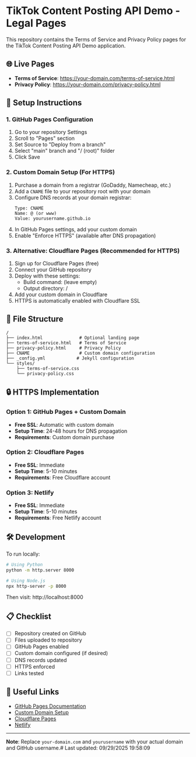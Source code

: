 # TikTok Content Posting API Demo - Legal Pages

This repository contains the Terms of Service and Privacy Policy pages for the TikTok Content Posting API Demo application.

## 🌐 Live Pages

- **Terms of Service**: https://your-domain.com/terms-of-service.html
- **Privacy Policy**: https://your-domain.com/privacy-policy.html

## 🚀 Setup Instructions

### 1. GitHub Pages Configuration
1. Go to your repository Settings
2. Scroll to "Pages" section
3. Set Source to "Deploy from a branch"
4. Select "main" branch and "/ (root)" folder
5. Click Save

### 2. Custom Domain Setup (For HTTPS)
1. Purchase a domain from a registrar (GoDaddy, Namecheap, etc.)
2. Add a `CNAME` file to your repository root with your domain
3. Configure DNS records at your domain registrar:
   ```
   Type: CNAME
   Name: @ (or www)
   Value: yourusername.github.io
   ```
4. In GitHub Pages settings, add your custom domain
5. Enable "Enforce HTTPS" (available after DNS propagation)

### 3. Alternative: Cloudflare Pages (Recommended for HTTPS)
1. Sign up for Cloudflare Pages (free)
2. Connect your GitHub repository
3. Deploy with these settings:
   - Build command: (leave empty)
   - Output directory: /
4. Add your custom domain in Cloudflare
5. HTTPS is automatically enabled with Cloudflare SSL

## 📁 File Structure
```
/
├── index.html              # Optional landing page
├── terms-of-service.html   # Terms of Service
├── privacy-policy.html     # Privacy Policy
├── CNAME                   # Custom domain configuration
├── _config.yml            # Jekyll configuration
└── styles/
    ├── terms-of-service.css
    └── privacy-policy.css
```

## 🔒 HTTPS Implementation

### Option 1: GitHub Pages + Custom Domain
- **Free SSL**: Automatic with custom domain
- **Setup Time**: 24-48 hours for DNS propagation
- **Requirements**: Custom domain purchase

### Option 2: Cloudflare Pages
- **Free SSL**: Immediate
- **Setup Time**: 5-10 minutes
- **Requirements**: Free Cloudflare account

### Option 3: Netlify
- **Free SSL**: Immediate
- **Setup Time**: 5-10 minutes
- **Requirements**: Free Netlify account

## 🛠 Development

To run locally:
```bash
# Using Python
python -m http.server 8000

# Using Node.js
npx http-server -p 8000
```

Then visit: http://localhost:8000

## 📋 Checklist

- [ ] Repository created on GitHub
- [ ] Files uploaded to repository
- [ ] GitHub Pages enabled
- [ ] Custom domain configured (if desired)
- [ ] DNS records updated
- [ ] HTTPS enforced
- [ ] Links tested

## 🔗 Useful Links

- [GitHub Pages Documentation](https://docs.github.com/en/pages)
- [Custom Domain Setup](https://docs.github.com/en/pages/configuring-a-custom-domain-for-your-github-pages-site)
- [Cloudflare Pages](https://pages.cloudflare.com/)
- [Netlify](https://www.netlify.com/)

---

**Note**: Replace `your-domain.com` and `yourusername` with your actual domain and GitHub username.#   L a s t   u p d a t e d :   0 9 / 2 9 / 2 0 2 5   1 9 : 5 8 : 0 9  
 